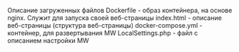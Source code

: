 Описание загруженных файлов
Dockerfile - образ контейнера, на основе nginx. Служит для запуска своей веб-страницы
index.html - описание веб-страницы (структура веб-страницы)
docker-compose.yml - контейнер, для развертывания MW
LocalSettings.php - файл с описанием настройки MW

